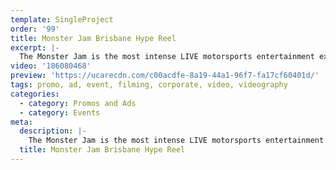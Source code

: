 ```yaml
---
template: SingleProject
order: '99'
title: Monster Jam Brisbane Hype Reel
excerpt: |-
  The Monster Jam is the most intense LIVE motorsports entertainment experience on the planet! This hype reel video captures the world’s most larger than life sporting event with meticulously manicured dirt tracks created with the sole purpose of pushing perfectly engineered trucks to the limit.
video: '186080468'
preview: 'https://ucarecdn.com/c00acdfe-8a19-44a1-96f7-fa17cf60401d/'
tags: promo, ad, event, filming, corporate, video, videography
categories:
  - category: Promos and Ads
  - category: Events
meta:
  description: |-
    The Monster Jam is the most intense LIVE motorsports entertainment experience on the planet! This hype reel video captures the world’s most larger than life sporting event with meticulously manicured dirt tracks created with the sole purpose of pushing perfectly engineered trucks to the limit.
  title: Monster Jam Brisbane Hype Reel
---
```

